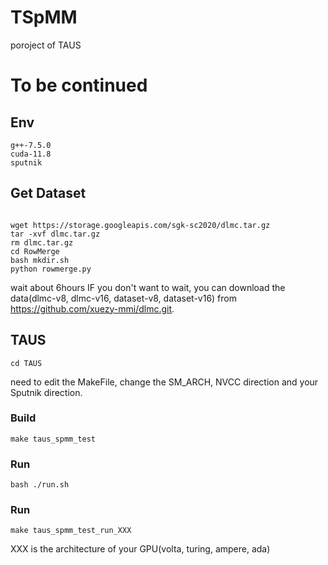 # TSpMM
poroject of TAUS

# To be continued


## Env
```shell
g++-7.5.0
cuda-11.8
sputnik
```

## Get Dataset
```shell

wget https://storage.googleapis.com/sgk-sc2020/dlmc.tar.gz
tar -xvf dlmc.tar.gz
rm dlmc.tar.gz
cd RowMerge
bash mkdir.sh
python rowmerge.py
```
wait about 6hours
IF you don't want to wait, you can download the data(dlmc-v8, dlmc-v16, dataset-v8, dataset-v16) from https://github.com/xuezy-mmi/dlmc.git.
## TAUS

```shell
cd TAUS
```
need to edit the MakeFile, change the SM_ARCH, NVCC direction and your Sputnik direction.

### Build
```shell
make taus_spmm_test
```

### Run
```shell
bash ./run.sh
```


### Run
```shell
make taus_spmm_test_run_XXX
```
XXX is the architecture of your GPU(volta, turing, ampere, ada)
